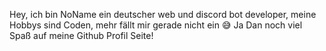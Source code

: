Hey, ich bin NoName ein deutscher web und discord bot developer, meine Hobbys sind Coden, mehr fällt mir gerade nicht ein 😅
Ja Dan noch viel Spaß auf meine Github Profil Seite! 
